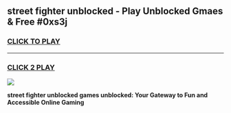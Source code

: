 
## street fighter unblocked - Play Unblocked Gmaes & Free #0xs3j
<h3>
<a href="https://news.freeplayer.one?title=street_fighter_unblocked&ref=24F">CLICK TO PLAY</a></h3>
<hr>

<h3>
<a href="https://news.freeplayer.one?title=street_fighter_unblocked&ref=24F">CLICK 2 PLAY</a>
  
</h3>

<a href="https://news.freeplayer.one?title=street_fighter_unblocked&ref=24F/"><img src="https://clearcache.store/games.png"></a>


**street fighter unblocked games unblocked: Your Gateway to Fun and Accessible Online Gaming**

